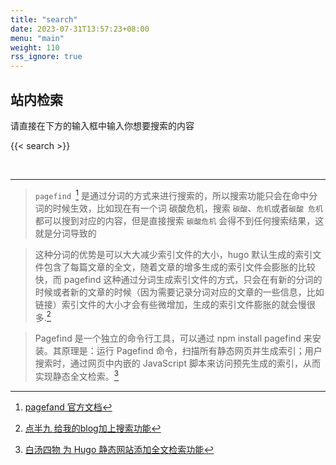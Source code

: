 ```yaml
---
title: "search"
date: 2023-07-31T13:57:23+08:00
menu: "main"
weight: 110
rss_ignore: true
---
```


## 站内检索

请直接在下方的输入框中输入你想要搜索的内容


{{< search >}}

<br />


***
> `pagefind `[^pagefind] 是通过分词的方式来进行搜索的，所以搜索功能只会在命中分词的时候生效，比如现在有一个词 碳酸危机，搜索 `碳酸`、`危机`或者`碳酸 危机` 都可以搜到对应的内容，但是直接搜索 `碳酸危机` 会得不到任何搜索结果，这就是分词导致的

[^pagefind]: [pagefand 官方文档](https://pagefind.app/)

>这种分词的优势是可以大大减少索引文件的大小，hugo 默认生成的索引文件包含了每篇文章的全文，随着文章的增多生成的索引文件会膨胀的比较快，而 pagefind 这种通过分词生成索引文件的方式，只会在有新的分词的时候或者新的文章的时候（因为需要记录分词对应的文章的一些信息，比如链接）索引文件的大小才会有些微增加，生成的索引文件膨胀的就会慢很多.[^点半九]

[^点半九]: [点半九 给我的blog加上搜索功能](https://www.dianbanjiu.com/post/%E7%BB%99%E6%88%91%E7%9A%84blog%E5%8A%A0%E4%B8%8A%E6%90%9C%E7%B4%A2%E5%8A%9F%E8%83%BD/)

> Pagefind 是一个独立的命令行工具，可以通过 npm install pagefind 来安装。其原理是：运行 Pagefind 命令，扫描所有静态网页并生成索引；用户搜索时，通过网页中内嵌的 JavaScript 脚本来访问预先生成的索引，从而实现静态全文检索。[^白汤四物]

[^白汤四物]: [白汤四物 为 Hugo 静态网站添加全文检索功能](https://www.fournoas.com/posts/adding-full-text-search-to-a-hugo-static-website/)
